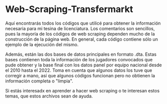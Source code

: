 # Web-Scraping-Transfermarkt
Aquí encontrarás todos los códigos que utilicé para obtener la información necesaria para mi tesina de licenciatura. Los comentarios son sencillos, pues la mayoría de los códigos de 
web scraping dependen mucho de la construcción de la página web. En general, cada código contiene sólo un ejemplo de la ejecución del mismo. 

Además, están las dos bases de datos principales en formato .dta. Estas bases contienen toda la información de los jugadores convocados que pude obtener y la base final con los datos panel
por equipo nacional desde el 2010 hasta el 2022. Toma en cuenta que algunos datos los tuve que corregir a mano, así que algunos códigos funcionan pero no obtienen la información completa o 
"limpia". 

Si estás interesadx en aprender a hacer web scraping o te interesan estos temas, que estos archivos sean de ayuda.
